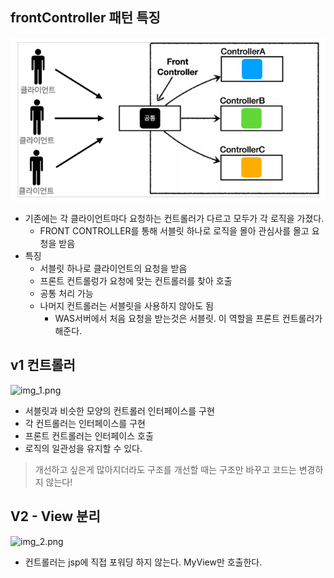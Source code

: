 ## frontController 패턴 특징
![img.png](img.png)
- 기존에는 각 클라이언트마다 요청하는 컨트롤러가 다르고 모두가 각 로직을 가졌다.
  - FRONT CONTROLLER를 통해 서블릿 하나로 로직을 몰아 관심사를 몰고 요청을 받음
- 특징
  - 서블릿 하나로 클라이언트의 요청을 받음
  - 프론트 컨트롤렁가 요청에 맞는 컨트롤러를 찾아 호출
  - 공통 처리 가능
  - 나머지 컨트롤러는 서블릿을 사용하지 않아도 됨
    - WAS서버에서 처음 요청을 받는것은 서블릿. 이 역할을 프론트 컨트롤러가 해준다.
  
## v1 컨트롤러
![img_1.png](img_1.png)
- 서블릿과 비슷한 모양의 컨트롤러 인터페이스를 구현
- 각 컨트롤러는 인터페이스를 구현
- 프론트 컨트롤러는 인터페이스 호출
- 로직의 일관성을 유지할 수 있다.
> 개선하고 싶은게 많아지더라도 구조를 개선할 때는 구조만 바꾸고 코드는 변경하지 않는다!

## V2 - View 분리
![img_2.png](img_2.png)

- 컨트롤러는 jsp에 직접 포워딩 하지 않는다. MyView만 호출한다.
